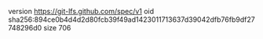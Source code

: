 version https://git-lfs.github.com/spec/v1
oid sha256:894ce0b4d4d2d80fcb39f49ad1423011713637d39042dfb76fb9df27748296d0
size 706
